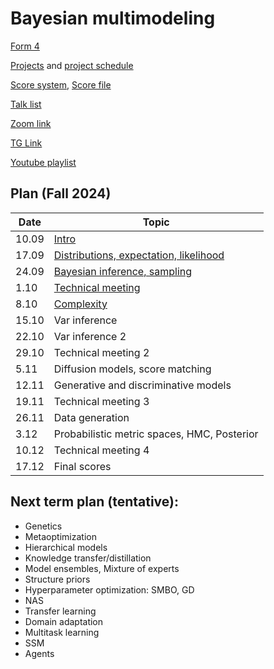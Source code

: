 # Bayesian multimodeling
[Form 4](https://docs.google.com/forms/d/e/1FAIpQLSdguN7Cswnh-5XJCVheneNTG-XZFjcH3ZM5bXDPC_ImiN0HRw/viewform?usp=sf_link)

[Projects](projects.md) and [project schedule](project_schedule.md)

[Score system](eval.md), [Score file](https://disk.yandex.ru/i/TjMaAUKU85TqRQ)

[Talk list](talks.md)

[Zoom link](https://m1p.org/go_zoom2)

[TG Link](https://t.me/+XwE8i4hw5DY2MTUy)

[Youtube playlist](https://www.youtube.com/playlist?list=PLk4h7dmY2eYH7TR9DDkeXRw6s1tIY2_Kb)

## Plan (Fall 2024)
|Date|Topic|
| --- | --- |
| 10.09 | [Intro](slides/slides_0_intro.pdf) | 
| 17.09 | [Distributions, expectation, likelihood](slides/slides_1_distributions.pdf) | 
| 24.09 | [Bayesian inference, sampling](slides/slides_2_inference.pdf) | 
| 1.10 | [Technical meeting](slides/tm1.pdf)  | 
| 8.10 | [Complexity](slides/slides_3_complexity.pdf)  | 
| 15.10 | Var inference  | 
| 22.10 | Var inference 2   | 
| 29.10 | Technical meeting 2 | 
| 5.11 | Diffusion models, score matching   | 
| 12.11 | Generative and discriminative models  | 
| 19.11 | Technical meeting 3   | 
| 26.11 | Data generation  | 
| 3.12 | Probabilistic metric spaces, HMC, Posterior | 
| 10.12 | Technical meeting 4 | 
| 17.12 | Final scores  | 



## Next term plan (tentative):
* Genetics
* Metaoptimization
* Hierarchical models
* Knowledge transfer/distillation
* Model ensembles, Mixture of experts
* Structure priors
* Hyperparameter optimization: SMBO, GD
* NAS
* Transfer learning
* Domain adaptation
* Multitask learning
* SSM
* Agents

